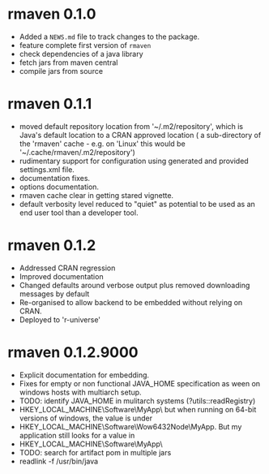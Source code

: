 # rmaven 0.1.0

* Added a `NEWS.md` file to track changes to the package.
* feature complete first version of `rmaven`
* check dependencies of a java library
* fetch jars from maven central
* compile jars from source

# rmaven 0.1.1

* moved default repository location from '~/.m2/repository', which is Java's default location to a CRAN approved location 
( a sub-directory of the 'rmaven' cache - e.g. on 'Linux' this would be '~/.cache/rmaven/.m2/repository')
* rudimentary support for configuration using generated and provided settings.xml file.
* documentation fixes.
* options documentation.
* rmaven cache clear in getting stared vignette. 
* default verbosity level reduced to "quiet" as potential to be used as an end user tool than a developer tool.

# rmaven 0.1.2

* Addressed CRAN regression 
* Improved documentation
* Changed defaults around verbose output plus removed downloading messages
by default
* Re-organised to allow backend to be embedded without relying on CRAN.
* Deployed to 'r-universe'

# rmaven 0.1.2.9000

* Explicit documentation for embedding.
* Fixes for empty or non functional JAVA_HOME specification as ween on windows
hosts with multiarch setup.
* TODO: identify JAVA_HOME in mulitarch systems (?utils::readRegistry)
* HKEY_LOCAL_MACHINE\Software\MyApp\ but when running on 64-bit versions of windows, the value is under 
* HKEY_LOCAL_MACHINE\Software\Wow6432Node\MyApp. But my application still looks for a value in 
* HKEY_LOCAL_MACHINE\Software\MyApp\
* TODO: search for artifact pom in multiple jars
* readlink -f /usr/bin/java
